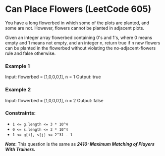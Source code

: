 # Can Place Flowers (LeetCode 605)

You have a long flowerbed in which some of the plots are planted, and some are not. However, flowers cannot be planted in adjacent plots.

Given an integer array flowerbed containing 0's and 1's, where 0 means empty and 1 means not empty, and an integer n, return true if n new flowers can be planted in the flowerbed without violating the no-adjacent-flowers rule and false otherwise.

### Example 1

Input: flowerbed = [1,0,0,0,1], n = 1
Output: true

### Example 2

Input: flowerbed = [1,0,0,0,1], n = 2
Output: false

### Constraints:

- ```1 <= g.length <= 3 * 10^4```
- ```0 <= s.length <= 3 * 10^4```
- ```1 <= g[i], s[j] <= 2^31 - 1```

***Note***: This question is the same as ***2410: Maximum Matching of Players With Trainers.***